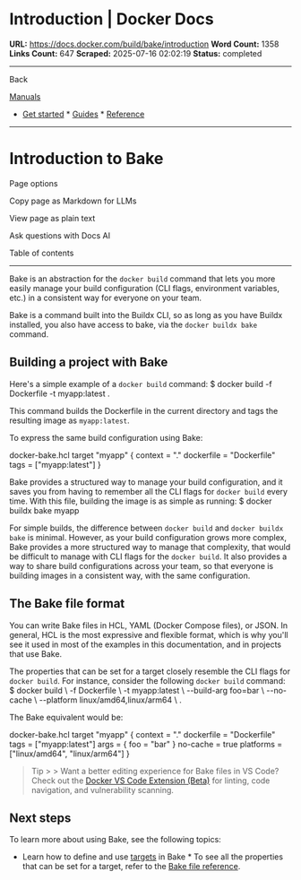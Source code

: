 # Introduction | Docker Docs

**URL:** https://docs.docker.com/build/bake/introduction
**Word Count:** 1358
**Links Count:** 647
**Scraped:** 2025-07-16 02:02:19
**Status:** completed

---

Back

[Manuals](https://docs.docker.com/manuals/)

  * [Get started](https://docs.docker.com/get-started/)   * [Guides](https://docs.docker.com/guides/)   * [Reference](https://docs.docker.com/reference/)

* * *

# Introduction to Bake

Page options

Copy page as Markdown for LLMs

View page as plain text

Ask questions with Docs AI

Table of contents

* * *

Bake is an abstraction for the `docker build` command that lets you more easily manage your build configuration \(CLI flags, environment variables, etc.\) in a consistent way for everyone on your team.

Bake is a command built into the Buildx CLI, so as long as you have Buildx installed, you also have access to bake, via the `docker buildx bake` command.

## Building a project with Bake

Here's a simple example of a `docker build` command:               $ docker build -f Dockerfile -t myapp:latest .     

This command builds the Dockerfile in the current directory and tags the resulting image as `myapp:latest`.

To express the same build configuration using Bake:

docker-bake.hcl               target "myapp" {       context = "."       dockerfile = "Dockerfile"       tags = ["myapp:latest"]     }

Bake provides a structured way to manage your build configuration, and it saves you from having to remember all the CLI flags for `docker build` every time. With this file, building the image is as simple as running:               $ docker buildx bake myapp     

For simple builds, the difference between `docker build` and `docker buildx bake` is minimal. However, as your build configuration grows more complex, Bake provides a more structured way to manage that complexity, that would be difficult to manage with CLI flags for the `docker build`. It also provides a way to share build configurations across your team, so that everyone is building images in a consistent way, with the same configuration.

## The Bake file format

You can write Bake files in HCL, YAML \(Docker Compose files\), or JSON. In general, HCL is the most expressive and flexible format, which is why you'll see it used in most of the examples in this documentation, and in projects that use Bake.

The properties that can be set for a target closely resemble the CLI flags for `docker build`. For instance, consider the following `docker build` command:               $ docker build \       -f Dockerfile \       -t myapp:latest \       --build-arg foo=bar \       --no-cache \       --platform linux/amd64,linux/arm64 \       .     

The Bake equivalent would be:

docker-bake.hcl               target "myapp" {       context = "."       dockerfile = "Dockerfile"       tags = ["myapp:latest"]       args = {         foo = "bar"       }       no-cache = true       platforms = ["linux/amd64", "linux/arm64"]     }

> Tip >  > Want a better editing experience for Bake files in VS Code? Check out the [Docker VS Code Extension \(Beta\)](https://marketplace.visualstudio.com/items?itemName=docker.docker) for linting, code navigation, and vulnerability scanning.

## Next steps

To learn more about using Bake, see the following topics:

  * Learn how to define and use [targets](https://docs.docker.com/build/bake/targets/) in Bake   * To see all the properties that can be set for a target, refer to the [Bake file reference](https://docs.docker.com/build/bake/reference/).